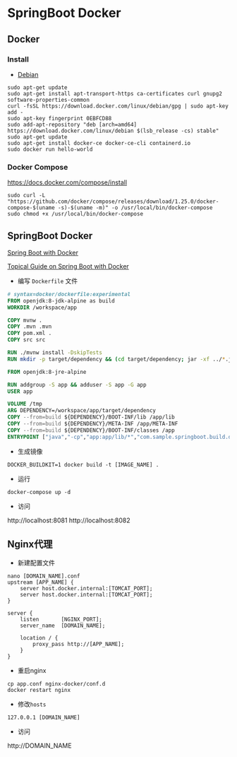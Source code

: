 # SpringBoot Docker

## Docker

### Install

- [Debian](https://docs.docker.com/install/linux/docker-ce/debian)

```shell script
sudo apt-get update
sudo apt-get install apt-transport-https ca-certificates curl gnupg2 software-properties-common
curl -fsSL https://download.docker.com/linux/debian/gpg | sudo apt-key add -
sudo apt-key fingerprint 0EBFCD88
sudo add-apt-repository "deb [arch=amd64] https://download.docker.com/linux/debian $(lsb_release -cs) stable"
sudo apt-get update
sudo apt-get install docker-ce docker-ce-cli containerd.io
sudo docker run hello-world
```
  
### Docker Compose

https://docs.docker.com/compose/install

```shell script
sudo curl -L "https://github.com/docker/compose/releases/download/1.25.0/docker-compose-$(uname -s)-$(uname -m)" -o /usr/local/bin/docker-compose
sudo chmod +x /usr/local/bin/docker-compose
```

## SpringBoot Docker

[Spring Boot with Docker](https://spring.io/guides/gs/spring-boot-docker/)

[Topical Guide on Spring Boot with Docker](https://spring.io/guides/topicals/spring-boot-docker)

- 编写 `Dockerfile` 文件

```dockerfile
# syntax=docker/dockerfile:experimental
FROM openjdk:8-jdk-alpine as build
WORKDIR /workspace/app

COPY mvnw .
COPY .mvn .mvn
COPY pom.xml .
COPY src src

RUN ./mvnw install -DskipTests
RUN mkdir -p target/dependency && (cd target/dependency; jar -xf ../*.jar)

FROM openjdk:8-jre-alpine

RUN addgroup -S app && adduser -S app -G app
USER app

VOLUME /tmp
ARG DEPENDENCY=/workspace/app/target/dependency
COPY --from=build ${DEPENDENCY}/BOOT-INF/lib /app/lib
COPY --from=build ${DEPENDENCY}/META-INF /app/META-INF
COPY --from=build ${DEPENDENCY}/BOOT-INF/classes /app
ENTRYPOINT ["java","-cp","app:app/lib/*","com.sample.springboot.build.docker.Application"]
```

- 生成镜像

```shell script
DOCKER_BUILDKIT=1 docker build -t [IMAGE_NAME] .
```

- 运行

```shell script
docker-compose up -d
```

- 访问

http://localhost:8081
http://localhost:8082

## Nginx代理

- 新建配置文件

```shell script
nano [DOMAIN_NAME].conf
upstream [APP_NAME] {
    server host.docker.internal:[TOMCAT_PORT];
    server host.docker.internal:[TOMCAT_PORT];
}

server {
    listen       [NGINX_PORT];
    server_name  [DOMAIN_NAME];

    location / {
        proxy_pass http://[APP_NAME];
    }
}
```

- 重启nginx

```shell script
cp app.conf nginx-docker/conf.d
docker restart nginx
```

- 修改`hosts`

```
127.0.0.1 [DOMAIN_NAME]
```

- 访问

http://DOMAIN_NAME
